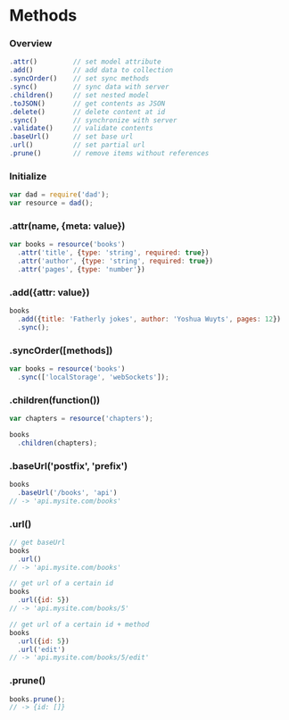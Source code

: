 # Methods

### Overview
````js
.attr()         // set model attribute
.add()          // add data to collection
.syncOrder()    // set sync methods
.sync()         // sync data with server
.children()     // set nested model
.toJSON()       // get contents as JSON
.delete()       // delete content at id
.sync()         // synchronize with server
.validate()     // validate contents
.baseUrl()      // set base url
.url()          // set partial url
.prune()        // remove items without references
````

### Initialize
````js
var dad = require('dad');
var resource = dad();
````

### .attr(name, {meta: value})
````js
var books = resource('books')
  .attr('title', {type: 'string', required: true})
  .attr('author', {type: 'string', required: true})
  .attr('pages', {type: 'number'})
````

### .add({attr: value})
````js
books
  .add({title: 'Fatherly jokes', author: 'Yoshua Wuyts', pages: 12})
  .sync();
````

### .syncOrder([methods])
````js
var books = resource('books')
  .sync(['localStorage', 'webSockets']);
````

### .children(function())
````js
var chapters = resource('chapters');

books
  .children(chapters);
````

### .baseUrl('postfix', 'prefix')
````js
books
  .baseUrl('/books', 'api')
// -> 'api.mysite.com/books'
````

### .url()
````js
// get baseUrl
books
  .url()
// -> 'api.mysite.com/books'

// get url of a certain id
books
  .url({id: 5})
// -> 'api.mysite.com/books/5'

// get url of a certain id + method
books
  .url({id: 5})
  .url('edit')
// -> 'api.mysite.com/books/5/edit'
````

### .prune()
````js
books.prune();
// -> {id: []}
````